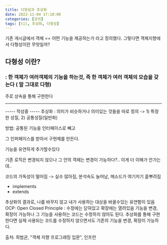 ```yaml
---
title: 다형성과 추상화
date: 2022-11-04 17:18:00
categories: [강의]
tags: [til, 추상화, 다형성]  
---
```


기존 게시글에서 객체 == 어떤 기능을 제공하는가 라고 정의했다.
그렇다면 객체지향에서 다형성이란 무엇일까?

##  다형성 이란?

### : 한 객체가 여러객체의 기능을 하는것, 즉 한 객체가 여러 객체의 모습을 갖는다 ( 말 그대로 다형)
주로 상속을 통해 구현한다

---
----- 작성중 -----
추상화 : 의미가 비슷하거나 의미있는 것들을 따로 정의 -> 1) 특정한 성질, 2) 공통성질(일반화)

방법: 공통된 기능을 인터페이스로 빼고

그 인퍼페이스를 받아서 구현체를 만든다.

  

기능을 유연하게 추가할수있다 

기존 로직은 변경되지 않으나 그 안의 객체는 변경이 가능하다?.. 이게 더 이해가 안가는데..

코드의 가독성이 떨어짐 -> 실수 많아짐, 분석속도 늘어남, 메소드가 여기저기 흩뿌려짐 
- implements 
- extends

추상화의 결과로, 나를 바꾸지 않고 내가 사용하는 대상을 바꿀수있는 유연함이 있음
OCP: Open Closed Principle : 수정에는 닫혀있고 확장에는 열려있음
기능을 변경, 확장이 가능하나 그 기능을 사용하는 코드는 수정하지 않아도 된다.
추상화를 통해 구현한다면 실제 사용되는 코드를 수정하지 않으면서도 기존의 기능을 변경, 확장이 가능하다.

출처: 최범균, "객체 지향 프로그래밍 입문", 인프런